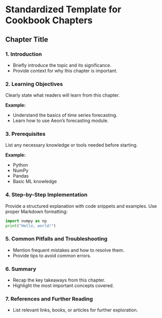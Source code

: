 # Standardized Template for Cookbook Chapters

## Chapter Title

### 1. Introduction
- Briefly introduce the topic and its significance.
- Provide context for why this chapter is important.

### 2. Learning Objectives
Clearly state what readers will learn from this chapter.

**Example:**
- Understand the basics of time series forecasting.
- Learn how to use Aeon’s forecasting module.

### 3. Prerequisites
List any necessary knowledge or tools needed before starting.

**Example:**
- Python
- NumPy
- Pandas
- Basic ML knowledge

### 4. Step-by-Step Implementation
Provide a structured explanation with code snippets and examples.
Use proper Markdown formatting:

```python
import numpy as np
print("Hello, world!")
```

### 5. Common Pitfalls and Troubleshooting
- Mention frequent mistakes and how to resolve them.
- Provide tips to avoid common errors.

### 6. Summary
- Recap the key takeaways from this chapter.
- Highlight the most important concepts covered.

### 7. References and Further Reading
- List relevant links, books, or articles for further exploration.
